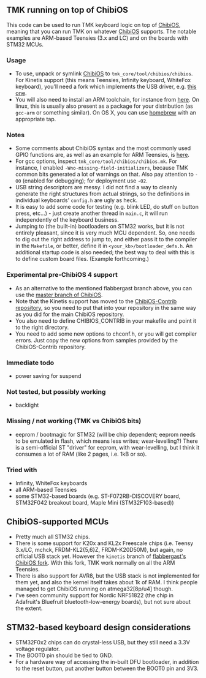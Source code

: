 ## TMK running on top of ChibiOS

This code can be used to run TMK keyboard logic on top of [ChibiOS], meaning that you can run TMK on whatever [ChibiOS] supports. The notable examples are ARM-based Teensies (3.x and LC) and on the boards with STM32 MCUs.

### Usage

- To use, unpack or symlink [ChibiOS] to `tmk_core/tool/chibios/chibios`. For Kinetis support (this means Teensies, Infinity keyboard, WhiteFox keyboard), you'll need a fork which implements the USB driver, e.g. [this one](https://github.com/flabbergast/ChibiOS/tree/kinetis).
- You will also need to install an ARM toolchain, for instance from [here](https://launchpad.net/gcc-arm-embedded). On linux, this is usually also present as a package for your distribution (as `gcc-arm` or something similar). On OS X, you can use [homebrew](http://brew.sh/) with an appropriate tap.

### Notes

- Some comments about ChibiOS syntax and the most commonly used GPIO functions are, as well as an example for ARM Teensies, is [here](https://github.com/tmk/tmk_keyboard/blob/master/keyboard/teensy_lc_onekey/instructions.md).
- For gcc options, inspect `tmk_core/tool/chibios/chibios.mk`. For instance, I enabled `-Wno-missing-field-initializers`, because TMK common bits generated a lot of warnings on that.
Also pay attention to `-O0` (enabled for debugging); for deployment use `-O2`.
- USB string descriptors are messy. I did not find a way to cleanly generate the right structures from actual strings, so the definitions in individual keyboards' `config.h` are ugly as heck.
- It is easy to add some code for testing (e.g. blink LED, do stuff on button press, etc...) - just create another thread in `main.c`, it will run independently of the keyboard business.
- Jumping to (the built-in) bootloaders on STM32 works, but it is not entirely pleasant, since it is very much MCU dependent. So, one needs to dig out the right address to jump to, and either pass it to the compiler in the `Makefile`, or better, define it in `<your_kb>/bootloader_defs.h`. An additional startup code is also needed; the best way to deal with this is to define custom board files. (Example forthcoming.)

### Experimental pre-ChibiOS 4 support
- As an alternative to the mentioned flabbergast branch above, you can use the [master branch of ChibiOS](https://github.com/ChibiOS/ChibiOS). 
- Note that the Kinetis support has moved to the [ChibiOS-Contrib repository](https://github.com/ChibiOS/ChibiOS-Contrib), so you need to put that into your repository in the same way as you did for the main ChibiOS repository. 
- You also need to define CHIBIOS_CONTRIB in your makefile and point it to the right directory.
- You need to add some new options to chconf.h, or you will get compiler errors. Just copy the new options from samples provided by the ChibiOS-Contrib repository.

### Immediate todo

- power saving for suspend

### Not tested, but possibly working

- backlight

### Missing / not working (TMK vs ChibiOS bits)

- eeprom / bootmagic for STM32 (will be chip dependent; eeprom needs to be emulated in flash, which means less writes; wear-levelling?) There is a semi-official ST "driver" for eeprom, with wear-levelling, but I think it consumes a lot of RAM (like 2 pages, i.e. 1kB or so).

### Tried with

- Infinity, WhiteFox keyboards
- all ARM-based Teensies
- some STM32-based boards (e.g. ST-F072RB-DISCOVERY board, STM32F042 breakout board, Maple Mini (STM32F103-based))

## ChibiOS-supported MCUs

- Pretty much all STM32 chips.
- There is some support for K20x and KL2x Freescale chips (i.e. Teensy 3.x/LC, mchck, FRDM-KL2{5,6}Z, FRDM-K20D50M), but again, no official USB stack yet. However the `kinetis` branch of [flabbergast's ChibiOS fork](https://github.com/flabbergast/ChibiOS). With this fork, TMK work normally on all the ARM Teensies.
- There is also support for AVR8, but the USB stack is not implemented for them yet, and also the kernel itself takes about 1k of RAM. I think people managed to get ChibiOS running on atmega32[8p/u4] though.
- I've seen community support for Nordic NRF51822 (the chip in Adafruit's Bluefruit bluetooth-low-energy boards), but not sure about the extent.

## STM32-based keyboard design considerations

- STM32F0x2 chips can do crystal-less USB, but they still need a 3.3V voltage regulator.
- The BOOT0 pin should be tied to GND.
- For a hardware way of accessing the in-built DFU bootloader, in addition to the reset button, put another button between the BOOT0 pin and 3V3.



[ChibiOS]: http://chibios.org
